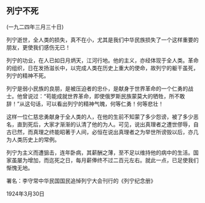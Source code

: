 ## 列宁不死

 

(一九二四年三月三十日)

 

列宁逝世，全人类的损失，真不在小，尤其是我们中华民族损失了一个这样重要的朋友，更使我们感伤无已！

列宁的功业，在人已如日月炳天，江河行地。他的主义，亦经体现于全人类。革命的组织，日在发扬滋长中，以完成人类在历史上重大的使命，故列宁的躯干虽死，列宁的精神不死。

列宁是弱小民族的良朋，是被压迫者的忠仆，是献身于世界革命的一个仁勇的战士。他曾说过：“苟能成就世界革命，即使俄罗斯民族蒙莫大的牺牲，所不敢辞！”从这句话，可以看出列宁的精神气魄，何等仁勇！何等悲壮！

这样一位仁慈忠勇献身于全人类的人，在他的生前不知蒙了多少怨谤，被了多少恶名，直到死后，大家才渐渐的认清了他的为人。可见，说出真理者之遭世僇辱，自古已然，而真理之终能昭著于人间，必恒在说出真理者之为举世所谤毁以后，亦几为人类历史上的常例。

列宁为主义而遭狙击，连年卧病，其薪酬之薄，至不足以维持他的病中的生活。国家虽屡为增加，而迄死之日，每月薪俸终不过二百元左右。就此一点，已足使我们惭愧无地。

 

署名：李守常中华民国国民追悼列宁大会刊行的《列宁纪念册》

 

1924年3月30日

 

